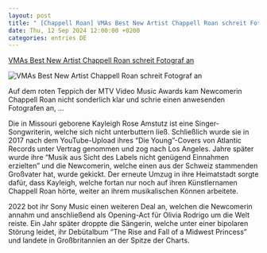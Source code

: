 ```yaml
---
layout: post
title: " [Chappell Roan] VMAs Best New Artist Chappell Roan schreit Fotograf an"
date: Thu, 12 Sep 2024 12:00:00 +0200
categories: entries DE
---
```

[VMAs Best New Artist Chappell Roan schreit Fotograf an](https://www.bigfm.de/nachrichten/musiknews/vmas-best-new-artist-chappell-roan-schreit-paparazzi-an)

![VMAs Best New Artist Chappell Roan schreit Fotograf an](https://image.atsw.de/atsw/production/2024-09/chappell_roan.jpg?h=&rect=0%2C246%2C3200%2C2400&w=625)

Auf dem roten Teppich der MTV Video Music Awards kam Newcomerin Chappell Roan nicht sonderlich klar und schrie einen anwesenden Fotografen an, ...

Die in Missouri geborene Kayleigh Rose Amstutz ist eine Singer-Songwriterin, welche sich nicht unterbuttern ließ. Schließlich wurde sie in 2017 nach dem YouTube-Upload ihres “Die Young”-Covers von Atlantic Records unter Vertrag genommen und zog nach Los Angeles. Jahre später wurde ihre “Musik aus Sicht des Labels nicht genügend Einnahmen erzielten” und die Newcomerin, welche einen aus der Schweiz stammenden Großvater hat, wurde gekickt. Der erneute Umzug in ihre Heimatstadt sorgte dafür, dass Kayleigh, welche fortan nur noch auf ihren Künstlernamen Chappell Roan hörte, weiter an ihrem musikalischen Können arbeitete.

2022 bot ihr Sony Music einen weiteren Deal an, welchen die Newcomerin annahm und anschließend als Opening-Act für Olivia Rodrigo um die Welt reiste. Ein Jahr später droppte die Sängerin, welche unter einer bipolaren Störung leidet, ihr Debütalbum “The Rise and Fall of a Midwest Princess” und landete in Großbritannien an der Spitze der Charts.

